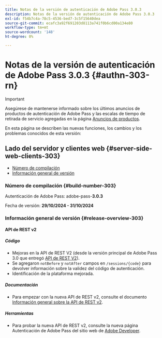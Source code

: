 ```yaml
---
title: Notas de la versión de autenticación de Adobe Pass 3.0.3
description: Notas de la versión de autenticación de Adobe Pass 3.0.3
exl-id: f54b7c4a-78c5-4536-bed7-3c5f15640dea
source-git-commit: ecafc3a92f691203d8113a741f0b6cd00a134e80
workflow-type: tm+mt
source-wordcount: '148'
ht-degree: 0%

---
```


# Notas de la versión de autenticación de Adobe Pass 3.0.3 {#authn-303-rn}

>[!IMPORTANT]
>
> Asegúrese de mantenerse informado sobre los últimos anuncios de productos de autenticación de Adobe Pass y las escalas de tiempo de retirada de servicio agregadas en la página [Anuncios de productos](/help/authentication/product-announcements.md).

En esta página se describen las nuevas funciones, los cambios y los problemas conocidos de esta versión:

## Lado del servidor y clientes web {#server-side-web-clients-303}

* [Número de compilación](#build-number-303)
* [Información general de versión](#release-overview-303)

### Número de compilación {#build-number-303}

Autenticación de Adobe Pass: adobe-pass-**3.0.3**

Fecha de versión: **29/10/2024 - 31/10/2024**

### Información general de versión {#release-overview-303}

#### API de REST v2

##### Código

* Mejoras en la API de REST V2 (desde la versión principal de Adobe Pass 3.0 que entregó [API de REST V2](../integration-guide-programmers/rest-apis/rest-api-v2/apis/rest-api-v2-apis-overview.md)).
* Se agregaron `notBefore` y `notAfter` campos en `/sessions/{code}` para devolver información sobre la validez del código de autenticación.
* Identificación de la plataforma mejorada.

##### Documentación

* Para empezar con la nueva API de REST v2, consulte el documento [Información general sobre la API de REST v2](../integration-guide-programmers/rest-apis/rest-api-v2/rest-api-v2-overview.md).

##### Herramientas

* Para probar la nueva API de REST v2, consulte la nueva página Autenticación de Adobe Pass del sitio web de [Adobe Developer](https://developer.adobe.com/adobe-pass).
